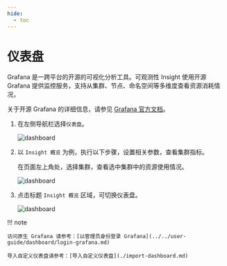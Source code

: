 ```yaml
---
hide:
  - toc
---
```


# 仪表盘

Grafana 是一跨平台的开源的可视化分析工具。可观测性 Insight 使用开源 Grafana 提供监控服务，支持从集群、节点、命名空间等多维度查看资源消耗情况，

关于开源 Grafana 的详细信息，请参见 [Grafana 官方文档](https://grafana.com/docs/grafana/latest/getting-started/?spm=a2c4g.11186623.0.0.1f34de53ksAH9a)。

1. 在左侧导航栏选择`仪表盘`。

    ![dashboard](https://docs.daocloud.io/daocloud-docs-images/docs/insight/images/dashboard01.png)

2. 以 `Insight 概览` 为例，执行以下步骤，设置相关参数，查看集群指标。

    在页面左上角处，选择集群，查看选中集群中的资源使用情况。

    ![dashboard](https://docs.daocloud.io/daocloud-docs-images/docs/insight/images/dashboard02.png)

3. 点击标题 `Insight 概览` 区域，可切换仪表盘。

    ![dashboard](https://docs.daocloud.io/daocloud-docs-images/docs/insight/images/dashboard03.png)

!!! note

    访问原生 Grafana 请参考：[以管理员身份登录 Grafana](../../user-guide/dashboard/login-grafana.md)
    
    导入自定义仪表盘请参考：[导入自定义仪表盘](./import-dashboard.md)

